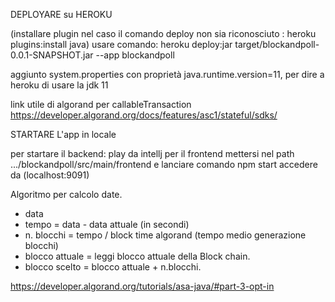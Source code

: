 DEPLOYARE su HEROKU

(installare plugin nel caso il comando deploy non sia riconosciuto : heroku plugins:install java)
usare comando: heroku deploy:jar target/blockandpoll-0.0.1-SNAPSHOT.jar --app blockandpoll

aggiunto system.properties  con proprietà java.runtime.version=11, per dire a heroku
 di usare la jdk 11 

link utile di algorand per callableTransaction https://developer.algorand.org/docs/features/asc1/stateful/sdks/


STARTARE L'app in locale

per startare il backend: play da intellj
per il frontend mettersi nel path .../blockandpoll/src/main/frontend e lanciare comando npm start 
accedere da (localhost:9091)


Algoritmo per calcolo date.

- data 
- tempo = data - data attuale (in secondi)
- n. blocchi = tempo / block time algorand (tempo medio generazione blocchi)
- blocco attuale = leggi blocco attuale della Block chain.
- blocco scelto = blocco attuale + n.blocchi.



https://developer.algorand.org/tutorials/asa-java/#part-3-opt-in